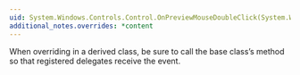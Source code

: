 ```yaml
---
uid: System.Windows.Controls.Control.OnPreviewMouseDoubleClick(System.Windows.Input.MouseButtonEventArgs)
additional_notes.overrides: *content
---
```


<p>When overriding <xref href="System.Windows.Controls.Control.OnPreviewMouseDoubleClick(System.Windows.Input.MouseButtonEventArgs)"></xref> in a derived class, be sure to call the base class’s <xref href="System.Windows.Controls.Control.OnPreviewMouseDoubleClick(System.Windows.Input.MouseButtonEventArgs)"></xref> method so that registered delegates receive the event.</p>


